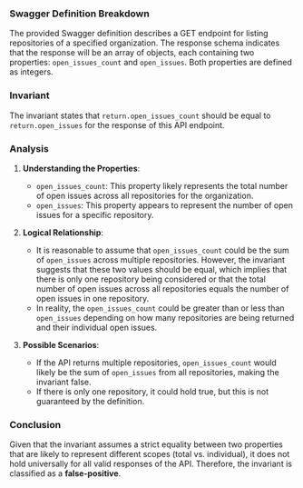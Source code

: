 ### Swagger Definition Breakdown
The provided Swagger definition describes a GET endpoint for listing repositories of a specified organization. The response schema indicates that the response will be an array of objects, each containing two properties: `open_issues_count` and `open_issues`. Both properties are defined as integers.

### Invariant
The invariant states that `return.open_issues_count` should be equal to `return.open_issues` for the response of this API endpoint.

### Analysis
1. **Understanding the Properties**:  
   - `open_issues_count`: This property likely represents the total number of open issues across all repositories for the organization.
   - `open_issues`: This property appears to represent the number of open issues for a specific repository.

2. **Logical Relationship**:  
   - It is reasonable to assume that `open_issues_count` could be the sum of `open_issues` across multiple repositories. However, the invariant suggests that these two values should be equal, which implies that there is only one repository being considered or that the total number of open issues across all repositories equals the number of open issues in one repository.
   - In reality, the `open_issues_count` could be greater than or less than `open_issues` depending on how many repositories are being returned and their individual open issues.

3. **Possible Scenarios**:  
   - If the API returns multiple repositories, `open_issues_count` would likely be the sum of `open_issues` from all repositories, making the invariant false.
   - If there is only one repository, it could hold true, but this is not guaranteed by the definition.

### Conclusion
Given that the invariant assumes a strict equality between two properties that are likely to represent different scopes (total vs. individual), it does not hold universally for all valid responses of the API. Therefore, the invariant is classified as a **false-positive**.
